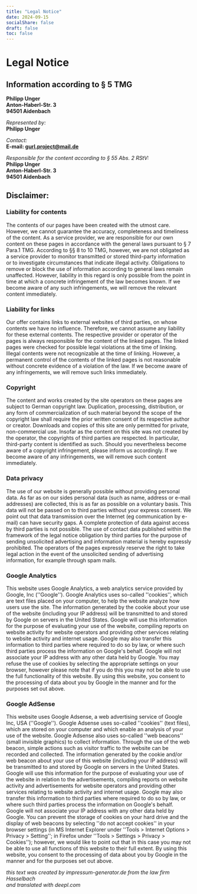 ```yaml
---
title: "Legal Notice"
date: 2024-09-15
socialShare: false
draft: false
toc: false
---
```


# Legal Notice

## Information according to § 5 TMG

**Philipp Unger\
Anton-Haberl-Str. 3\
94501 Aidenbach**

_Represented by:_\
**Philipp Unger**

_Contact:_\
**E-mail: gurl.project@mail.de**

_Responsible for the content according to § 55 Abs. 2 RStV:_\
**Philipp Unger\
Anton-Haberl-Str. 3\
94501 Aidenbach**

## Disclaimer:

### Liability for contents

The contents of our pages have been created with the utmost care. However, we cannot guarantee the accuracy, completeness and timeliness of the content. As a service provider, we are responsible for our own content on these pages in accordance with the general laws pursuant to § 7 Para.1 TMG. According to §§ 8 to 10 TMG, however, we are not obligated as a service provider to monitor transmitted or stored third-party information or to investigate circumstances that indicate illegal activity. Obligations to remove or block the use of information according to general laws remain unaffected. However, liability in this regard is only possible from the point in time at which a concrete infringement of the law becomes known. If we become aware of any such infringements, we will remove the relevant content immediately.

### Liability for links

Our offer contains links to external websites of third parties, on whose contents we have no influence. Therefore, we cannot assume any liability for these external contents. The respective provider or operator of the pages is always responsible for the content of the linked pages. The linked pages were checked for possible legal violations at the time of linking. Illegal contents were not recognizable at the time of linking. However, a permanent control of the contents of the linked pages is not reasonable without concrete evidence of a violation of the law. If we become aware of any infringements, we will remove such links immediately.

### Copyright

The content and works created by the site operators on these pages are subject to German copyright law. Duplication, processing, distribution, or any form of commercialization of such material beyond the scope of the copyright law shall require the prior written consent of its respective author or creator. Downloads and copies of this site are only permitted for private, non-commercial use. Insofar as the content on this site was not created by the operator, the copyrights of third parties are respected. In particular, third-party content is identified as such. Should you nevertheless become aware of a copyright infringement, please inform us accordingly. If we become aware of any infringements, we will remove such content immediately.

### Data privacy

The use of our website is generally possible without providing personal data. As far as on our sides personal data (such as name, address or e-mail addresses) are collected, this is as far as possible on a voluntary basis. This data will not be passed on to third parties without your express consent.
We point out that data transmission over the Internet (eg communication by e-mail) can have security gaps. A complete protection of data against access by third parties is not possible.
The use of contact data published within the framework of the legal notice obligation by third parties for the purpose of sending unsolicited advertising and information material is hereby expressly prohibited. The operators of the pages expressly reserve the right to take legal action in the event of the unsolicited sending of advertising information, for example through spam mails.

### Google Analytics

This website uses Google Analytics, a web analytics service provided by Google, Inc (''Google''). Google Analytics uses so-called ''cookies'', which are text files placed on your computer, to help the website analyze how users use the site. The information generated by the cookie about your use of the website (including your IP address) will be transmitted to and stored by Google on servers in the United States. Google will use this information for the purpose of evaluating your use of the website, compiling reports on website activity for website operators and providing other services relating to website activity and internet usage. Google may also transfer this information to third parties where required to do so by law, or where such third parties process the information on Google's behalf. Google will not associate your IP address with any other data held by Google. You may refuse the use of cookies by selecting the appropriate settings on your browser, however please note that if you do this you may not be able to use the full functionality of this website. By using this website, you consent to the processing of data about you by Google in the manner and for the purposes set out above.

### Google AdSense

This website uses Google Adsense, a web advertising service of Google Inc, USA (''Google''). Google Adsense uses so-called ''cookies'' (text files), which are stored on your computer and which enable an analysis of your use of the website. Google Adsense also uses so-called ''web beacons'' (small invisible graphics) to collect information. Through the use of the web beacon, simple actions such as visitor traffic to the website can be recorded and collected. The information generated by the cookie and/or web beacon about your use of this website (including your IP address) will be transmitted to and stored by Google on servers in the United States. Google will use this information for the purpose of evaluating your use of the website in relation to the advertisements, compiling reports on website activity and advertisements for website operators and providing other services relating to website activity and internet usage. Google may also transfer this information to third parties where required to do so by law, or where such third parties process the information on Google's behalf. Google will not associate your IP address with any other data held by Google. You can prevent the storage of cookies on your hard drive and the display of web beacons by selecting ''do not accept cookies'' in your browser settings (in MS Internet Explorer under ''Tools > Internet Options > Privacy > Setting''; in Firefox under ''Tools > Settings > Privacy > Cookies''); however, we would like to point out that in this case you may not be able to use all functions of this website to their full extent. By using this website, you consent to the processing of data about you by Google in the manner and for the purposes set out above.

_this text was created by impressum-generator.de from the law firm Hasselbach_\
_and translated with deepl.com_
